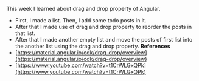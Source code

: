 This week I learned about drag and drop property of Angular.
- First, I made a list. Then, I add some todo posts in it.
- After that I made use of drag and drop property to reorder the posts in that list.
- After that I made another empty list and move the posts of first list into the another list using the drag and drop property.
**References**
- [https://material.angular.io/cdk/drag-drop/overview](https://material.angular.io/cdk/drag-drop/overview)
- [https://www.youtube.com/watch?v=t1CrWLGxQPk](https://www.youtube.com/watch?v=t1CrWLGxQPk)
